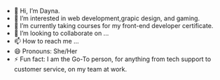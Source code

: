 - 👋 Hi, I’m Dayna.
- 👀 I’m interested in web development,grapic design, and gaming.
- 🌱 I’m currently taking courses for my front-end developer certificate. 
- 💞️ I’m looking to collaborate on ...
- 📫 How to reach me ...
- 😄 Pronouns: She/Her
- ⚡ Fun fact: I am the Go-To person, for anything from tech support to customer service, on my team at work. 

<!---
Dayna-Shamp/Dayna-Shamp is a ✨ special ✨ repository because its `README.md` (this file) appears on your GitHub profile.
You can click the Preview link to take a look at your changes.
--->
